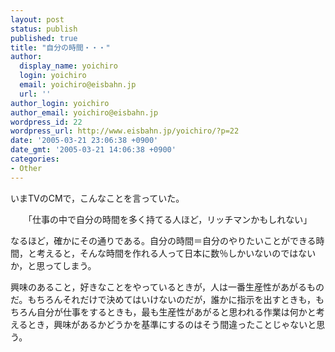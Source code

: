 ```yaml
---
layout: post
status: publish
published: true
title: "自分の時間・・・"
author:
  display_name: yoichiro
  login: yoichiro
  email: yoichiro@eisbahn.jp
  url: ''
author_login: yoichiro
author_email: yoichiro@eisbahn.jp
wordpress_id: 22
wordpress_url: http://www.eisbahn.jp/yoichiro/?p=22
date: '2005-03-21 23:06:38 +0900'
date_gmt: '2005-03-21 14:06:38 +0900'
categories:
- Other
---
```


いまTVのCMで，こんなことを言っていた。

　　「仕事の中で自分の時間を多く持てる人ほど，リッチマンかもしれない」

なるほど，確かにその通りである。自分の時間＝自分のやりたいことができる時間，と考えると，そんな時間を作れる人って日本に数％しかいないのではないか，と思ってしまう。

興味のあること，好きなことをやっているときが，人は一番生産性があがるものだ。もちろんそれだけで決めてはいけないのだが，誰かに指示を出すときも，もちろん自分が仕事をするときも，最も生産性があがると思われる作業は何かと考えるとき，興味があるかどうかを基準にするのはそう間違ったことじゃないと思う。
